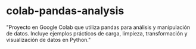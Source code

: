 # colab-pandas-analysis
"Proyecto en Google Colab que utiliza pandas para análisis y manipulación de datos. Incluye ejemplos prácticos de carga, limpieza, transformación y visualización de datos en Python."
